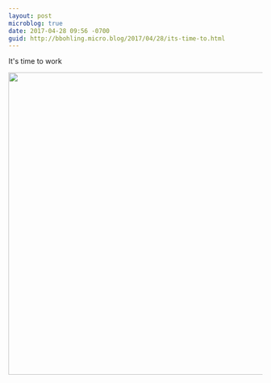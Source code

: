 ```yaml
---
layout: post
microblog: true
date: 2017-04-28 09:56 -0700
guid: http://bbohling.micro.blog/2017/04/28/its-time-to.html
---
```

It's time to work

<img src="http://bbohling.micro.blog/uploads/2017/1ba055f88c.jpg" width="600" height="600" style="height: auto" />
